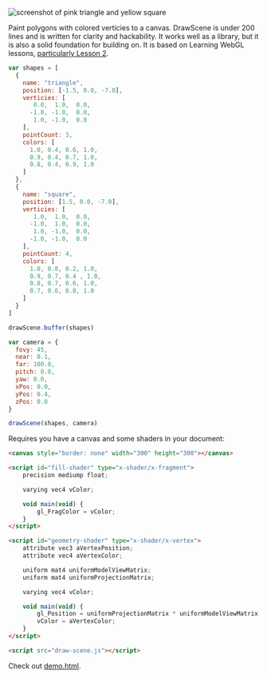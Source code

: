 ![screenshot of pink triangle and yellow square](http://i.imgur.com/Key14zv.png)

Paint polygons with colored verticies to a canvas. DrawScene is under 200 lines and is written for clarity and hackability. It works well as a library, but it is also a solid foundation for building on. It is based on Learning WebGL lessons, [particularly Lesson 2](http://learningwebgl.com/blog/?p=134).

```javascript
var shapes = [
  {
    name: "triangle",
    position: [-1.5, 0.0, -7.0],
    verticies: [
       0.0,  1.0,  0.0,
      -1.0, -1.0,  0.0,
       1.0, -1.0,  0.0
    ],
    pointCount: 3,
    colors: [
      1.0, 0.4, 0.6, 1.0,
      0.9, 0.4, 0.7, 1.0,
      0.8, 0.4, 0.9, 1.0
    ]
  },
  {
    name: "square",
    position: [1.5, 0.0, -7.0],
    verticies: [
       1.0,  1.0,  0.0,
      -1.0,  1.0,  0.0,
       1.0, -1.0,  0.0,
      -1.0, -1.0,  0.0
    ],
    pointCount: 4,
    colors: [
      1.0, 0.8, 0.2, 1.0,
      0.9, 0.7, 0.4 , 1.0,
      0.8, 0.7, 0.6, 1.0,
      0.7, 0.6, 0.8, 1.0
    ]
  }
]

drawScene.buffer(shapes)

var camera = {
  fovy: 45,
  near: 0.1,
  far: 100.0,
  pitch: 0.0,
  yaw: 0.0,
  xPos: 0.0,
  yPos: 0.4,
  zPos: 0.0  
}

drawScene(shapes, camera)
```

Requires you have a canvas and some shaders in your document:

```html
<canvas style="border: none" width="300" height="300"></canvas>

<script id="fill-shader" type="x-shader/x-fragment">
    precision mediump float;

    varying vec4 vColor;

    void main(void) {
        gl_FragColor = vColor;
    }
</script>

<script id="geometry-shader" type="x-shader/x-vertex">
    attribute vec3 aVertexPosition;
    attribute vec4 aVertexColor;

    uniform mat4 uniformModelViewMatrix;
    uniform mat4 uniformProjectionMatrix;

    varying vec4 vColor;

    void main(void) {
        gl_Position = uniformProjectionMatrix * uniformModelViewMatrix * vec4(aVertexPosition, 1.0);
        vColor = aVertexColor;
    }
</script>

<script src="draw-scene.js"></script>
```

Check out [demo.html](demo.html).
